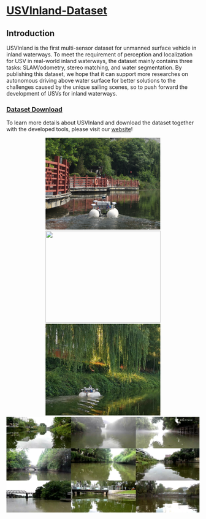 # [USVInland-Dataset](https://www.orca-tech.cn/datasets.html)

## Introduction

USVInland is the first multi-sensor dataset for unmanned surface vehicle in inland waterways. To meet the requirement of perception and localization for USV in real-world inland waterways, the dataset mainly contains three tasks: SLAM/odometry, stereo matching, and water segmentation. By publishing this dataset, we hope that it can support more researches on autonomous driving above water surface for better solutions to the challenges caused by the unique sailing scenes, so to push forward the development of USVs for inland waterways.

### [Dataset Download](https://www.orca-tech.cn/datasets.html)

To learn more details about USVInland and download the dataset together with the developed tools, please visit our [website](https://www.orca-tech.cn/datasets.html)!

<div align=center>
<a href="https://www.orca-tech.cn/datasets.html"><img src="https://github.com/ORCA-TECH/USVInland-Dataset/blob/main/Pictures/pic1.png" height="240" width="300"/><a href="https://www.orca-tech.cn/datasets.html"><img src="https://github.com/ORCA-TECH/USVInland-Dataset/blob/main/Pictures/pic2.png" width="300" height="240"/><a href="https://www.orca-tech.cn/datasets.html"><img src="https://github.com/ORCA-TECH/USVInland-Dataset/blob/main/Pictures/pic3.png" width="300" height="240"/>
</div>


<div align=center>
<a href="https://www.orca-tech.cn/datasets.html"><img src="https://github.com/ORCA-TECH/USVInland-Dataset/blob/main/Pictures/picture2.png" width="900"/>
</div>
